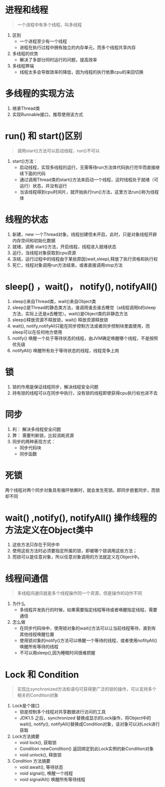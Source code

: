 # 进程和线程
>一个进程中有多个线程，叫多线程
1. 区别
    - 一个进程至少有一个线程
    - 进程在执行过程中拥有独立的内存单元，而多个线程共享内存
2. 多线程的优势
    - 解决了多部分同时运行的问题，提高效率
3. 多线程弊端
    - 线程太多会导致效率的降低，因为线程的执行依靠cpu的来回切换

# 多线程的实现方法
1. 继承Thread类
2. 实现Runnable接口，推荐使用该方式

# run() 和 start()区别
>调用start()方法可以启动线程，run()不可以
1. start()方法：
    - 启动线程，实现多线程的运行，无需等待run方法体代码执行完毕而直接继续下面的代码
    - 通过调用Thread类的start()方法来启动一个线程，这时线程处于就绪（可运行）状态，并没有运行
    - 当该线程得到cpu时间片，就开始执行run()方法，这里方法run()称为线程体

# 线程的状态
1. 新建，new 一个Thread对象，线程创建但未开启，此时，只是对象线程开辟内存空间和初始化数据
2. 就绪，调用 start()方法，开启线程，线程进入就绪状态
3. 运行，当线程对象获取到cpu资源
4. 冻结，运行过程中的线程由于某些原因(wait,sleep),释放了执行资格和执行权
5. 死亡，线程对象调用run方法结束，或者直接调用stop方法

# sleep() ，wait()， notify(), notifyAll() 
1. sleep()来自Thread类，wait()来自Object类
2. sleep()是Thread的静态类方法，谁调用谁去谁去睡觉（a线程调用b的sleep方法，实际上还是a去睡觉）。wait()是Object类的非静态方法
3. sleep()释放资源不释放锁，wait() 释放资源释放锁
4. wait(), notify,notifyAll只能在同步控制方法或者同步控制块里面使用，而sleep可以在任何地方使用
5. notify() 唤醒一个处于等待状态的线程，由JVM确定唤醒哪个线程，不是按照优先级
6. notifyAll() 唤醒所有处于等待状态的线程，线程竞争上岗

# 锁
1. 锁的作用是保证线程同步，解决线程安全问题
2. 持有锁的线程可以在同步中执行，没有锁的线程即使获得cpu执行权也进不去

# 同步
1. 利： 解决多线程安全问题
2. 弊： 需要判断锁，比较消耗资源
3. 同步的两种表现方式：
    - 同步代码块
    - 同步函数

# 死锁
两个线程对两个同步对象具有循环依赖时，就会发生死锁。即同步嵌套同步，而锁却不同

# wait() ,notify(), notifyAll() 操作线程的方法定义在Object类中
1. 这些方法只存在于同步中
2. 使用这些方法时必须要指定所属的锁，即被哪个锁调用这些方法；
3. 而锁可以是任意对象，所以任意对象调用的方法就定义在Object中。

# 线程间通信
>多线程间通讯就是多个线程操作同一个资源，但是操作的动作不同
1. 为什么
    - 多线程并发执行的时候，如果需要指定线程等待或者唤醒指定线程，需要通信
2. 怎么做
    - 在同步代码块中，使用锁对象的wait()方法可以让当前线程等待，直到有其他线程唤醒位置
    - 使用锁对象的notify()方法可以唤醒一个等待的线程，或者使用nofityAll()唤醒所有等待的线程
    - 不可以用sleep(),因为睡眠时间很难把握

# Lock 和 Condition
>实现比synchronized方法和语句可获得更广泛的锁的操作，可以支持多个相关的Condition对象
1. Lock是个接口
    - 锁是控制多个线程对共享数据进行访问的工具
    - JDK1.5 之后，synchronized 替换成显示的Lock操作，将Object中的wait(), notify(), notifyAll()替换成Condition对象，该对象可以对Lock进行获取
2. Lock方法摘要
    - void lock(), 获取锁
    - Condition newCondition() 返回绑定到此Lock实例的新Condition对象
    - void unlock(), 释放锁
3. Condition 方法摘要
    - void await(), 等待状态
    - void signal(), 唤醒一个线程
    - void signalAll() 唤醒所有等待线程


